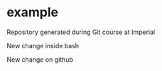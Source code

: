 # example
Repository generated during Git course at Imperial

New change inside bash

New change on github
